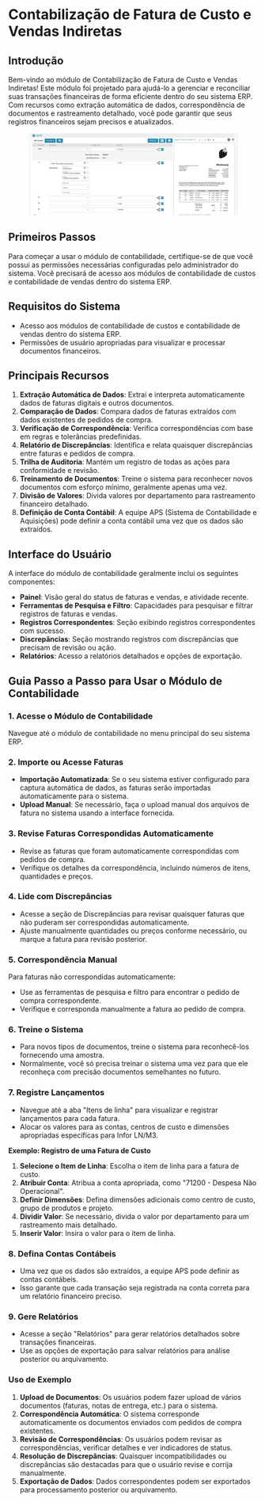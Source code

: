 # Contabilização de Fatura de Custo e Vendas Indiretas

## Introdução

Bem-vindo ao módulo de Contabilização de Fatura de Custo e Vendas Indiretas! Este módulo foi projetado para ajudá-lo a gerenciar e reconciliar suas transações financeiras de forma eficiente dentro do seu sistema ERP. Com recursos como extração automática de dados, correspondência de documentos e rastreamento detalhado, você pode garantir que seus registros financeiros sejam precisos e atualizados.

<figure><img src="../.gitbook/assets/acounting-for-cost-invoice-and-indirect-sales1.png" alt=""><figcaption></figcaption></figure>

## Primeiros Passos

Para começar a usar o módulo de contabilidade, certifique-se de que você possui as permissões necessárias configuradas pelo administrador do sistema. Você precisará de acesso aos módulos de contabilidade de custos e contabilidade de vendas dentro do sistema ERP.

## Requisitos do Sistema

* Acesso aos módulos de contabilidade de custos e contabilidade de vendas dentro do sistema ERP.
* Permissões de usuário apropriadas para visualizar e processar documentos financeiros.

## Principais Recursos

1. **Extração Automática de Dados**: Extrai e interpreta automaticamente dados de faturas digitais e outros documentos.
2. **Comparação de Dados**: Compara dados de faturas extraídos com dados existentes de pedidos de compra.
3. **Verificação de Correspondência**: Verifica correspondências com base em regras e tolerâncias predefinidas.
4. **Relatório de Discrepâncias**: Identifica e relata quaisquer discrepâncias entre faturas e pedidos de compra.
5. **Trilha de Auditoria**: Mantém um registro de todas as ações para conformidade e revisão.
6. **Treinamento de Documentos**: Treine o sistema para reconhecer novos documentos com esforço mínimo, geralmente apenas uma vez.
7. **Divisão de Valores**: Divida valores por departamento para rastreamento financeiro detalhado.
8. **Definição de Conta Contábil**: A equipe APS (Sistema de Contabilidade e Aquisições) pode definir a conta contábil uma vez que os dados são extraídos.

## Interface do Usuário

A interface do módulo de contabilidade geralmente inclui os seguintes componentes:

* **Painel**: Visão geral do status de faturas e vendas, e atividade recente.
* **Ferramentas de Pesquisa e Filtro**: Capacidades para pesquisar e filtrar registros de faturas e vendas.
* **Registros Correspondentes**: Seção exibindo registros correspondentes com sucesso.
* **Discrepâncias**: Seção mostrando registros com discrepâncias que precisam de revisão ou ação.
* **Relatórios**: Acesso a relatórios detalhados e opções de exportação.

## Guia Passo a Passo para Usar o Módulo de Contabilidade

### 1. Acesse o Módulo de Contabilidade

Navegue até o módulo de contabilidade no menu principal do seu sistema ERP.

### 2. Importe ou Acesse Faturas

* **Importação Automatizada**: Se o seu sistema estiver configurado para captura automática de dados, as faturas serão importadas automaticamente para o sistema.
* **Upload Manual**: Se necessário, faça o upload manual dos arquivos de fatura no sistema usando a interface fornecida.

### 3. Revise Faturas Correspondidas Automaticamente

* Revise as faturas que foram automaticamente correspondidas com pedidos de compra.
* Verifique os detalhes da correspondência, incluindo números de itens, quantidades e preços.

### 4. Lide com Discrepâncias

* Acesse a seção de Discrepâncias para revisar quaisquer faturas que não puderam ser correspondidas automaticamente.
* Ajuste manualmente quantidades ou preços conforme necessário, ou marque a fatura para revisão posterior.

### 5. Correspondência Manual

Para faturas não correspondidas automaticamente:

* Use as ferramentas de pesquisa e filtro para encontrar o pedido de compra correspondente.
* Verifique e corresponda manualmente a fatura ao pedido de compra.

### 6. Treine o Sistema

* Para novos tipos de documentos, treine o sistema para reconhecê-los fornecendo uma amostra.
* Normalmente, você só precisa treinar o sistema uma vez para que ele reconheça com precisão documentos semelhantes no futuro.

### 7. Registre Lançamentos

* Navegue até a aba "Itens de linha" para visualizar e registrar lançamentos para cada fatura.
* Alocar os valores para as contas, centros de custo e dimensões apropriadas específicas para Infor LN/M3.

**Exemplo: Registro de uma Fatura de Custo**

1. **Selecione o Item de Linha**: Escolha o item de linha para a fatura de custo.
2. **Atribuir Conta**: Atribua a conta apropriada, como "71200 - Despesa Não Operacional".
3. **Definir Dimensões**: Defina dimensões adicionais como centro de custo, grupo de produtos e projeto.
4. **Dividir Valor**: Se necessário, divida o valor por departamento para um rastreamento mais detalhado.
5. **Inserir Valor**: Insira o valor para o item de linha.

### 8. Defina Contas Contábeis

* Uma vez que os dados são extraídos, a equipe APS pode definir as contas contábeis.
* Isso garante que cada transação seja registrada na conta correta para um relatório financeiro preciso.

### 9. Gere Relatórios

* Acesse a seção "Relatórios" para gerar relatórios detalhados sobre transações financeiras.
* Use as opções de exportação para salvar relatórios para análise posterior ou arquivamento.

### Uso de Exemplo

1. **Upload de Documentos**: Os usuários podem fazer upload de vários documentos (faturas, notas de entrega, etc.) para o sistema.
2. **Correspondência Automática**: O sistema corresponde automaticamente os documentos enviados com pedidos de compra existentes.
3. **Revisão de Correspondências**: Os usuários podem revisar as correspondências, verificar detalhes e ver indicadores de status.
4. **Resolução de Discrepâncias**: Quaisquer incompatibilidades ou discrepâncias são destacadas para que o usuário revise e corrija manualmente.
5. **Exportação de Dados**: Dados correspondentes podem ser exportados para processamento posterior ou arquivamento.
